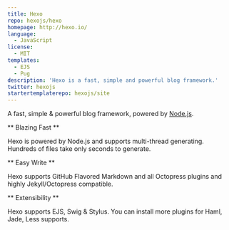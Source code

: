 ```yaml
---
title: Hexo
repo: hexojs/hexo
homepage: http://hexo.io/
language:
  - JavaScript
license:
  - MIT
templates:
  - EJS
  - Pug
description: 'Hexo is a fast, simple and powerful blog framework.'
twitter: hexojs
startertemplaterepo: hexojs/site 
---
```


A fast, simple & powerful blog framework, powered by [Node.js](http://nodejs.org).

** Blazing Fast **

Hexo is powered by Node.js and supports multi-thread generating. Hundreds of files take only seconds to generate.

** Easy Write **

Hexo supports GitHub Flavored Markdown and all Octopress plugins and highly Jekyll/Octopress compatible.

** Extensibility **

Hexo supports EJS, Swig & Stylus. You can install more plugins for Haml, Jade, Less supports.
